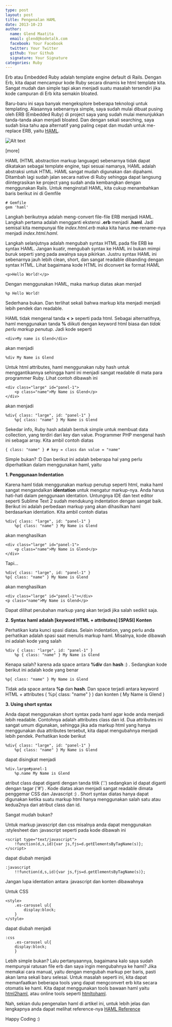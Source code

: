 ```yaml
---
type: post
layout: post
title: Pengenalan HAML
date: 2013-10-23
author:
  name: Glend Maatita
  email: glend@kodetalk.com
  facebook: Your Facebook
  twitter: Your Twitter
  github: Your Github
  signature: Your Signature
categories: Ruby
---
```


Erb atau Embedded Ruby adalah template engine default di Rails. Dengan Erb, kita dapat mencampur kode Ruby secara dinamis ke html template kita. Sangat mudah dan simple tapi akan menjadi suatu masalah tersendiri jika kode campuran di Erb kita semakin bloated. 

Baru-baru ini saya banyak mengeksplore beberapa teknologi untuk templating. Alasannya sebenarnya simple, saya sudah mulai dibuat pusing oleh ERB (Embedded Ruby) di project saya yang sudah mulai menunjukkan tanda-tanda akan menjadi bloated. Dan dengan sekali searching, saya sudah bisa tahu apa alternatif yang paling cepat dan mudah untuk me-replace ERB, yaitu <a href="http://haml.info/">HAML</a>.

![Alt text](/images/haml.png)

[more]

HAML (HTML abstraction markup language) sebenarnya tidak dapat dikatakan sebagai template engine, tapi sesuai namanya, HAML adalah abstraksi untuk HTML. HAML sangat mudah digunakan dan dipahami. Ditambah lagi sudah jalan secara native di Ruby sehingga dapat langsung diintegrasikan ke project yang sudah anda kembangkan dengan menggunakan Rails. Untuk menginstall HAML, kita cukup menambahkan baris berikut ini di Gemfile

    # Gemfile
    gem 'haml'

Langkah berikutnya adalah meng-convert file-file ERB menjadi HAML. Langkah pertama adalah mengganti ekstensi **.erb** menjadi **.haml**. Jadi semisal kita mempunyai file *index.html.erb* maka kita harus me-rename-nya menjadi *index.html.haml*.

Langkah selanjutnya adalah mengubah syntax HTML pada file ERB ke syntax HAML. Jangan kuatir, mengubah syntax ke HAML ini bukan mimpi buruk seperti yang pada awalnya saya pikirkan. Justru syntax HAML ini sebenarnya jauh lebih clean, short, dan sangat readable dibanding dengan syntax HTML. Lihat bagaimana kode HTML ini diconvert ke format HAML

    <p>Hello World!</p>

Dengan menggunakan HAML, maka markup diatas akan menjad

    %p Hello World!

Sederhana bukan. Dan terlihat sekali bahwa markup kita menjadi menjadi lebih pendek dan readable.

HAML tidak mengenal tanda **< >** seperti pada html. Sebagai alternatifnya, haml menggunakan tanda **%** diikuti dengan keyword html biasa dan *tidak perlu markup penutup*. Jadi kode seperti

    <div>My name is Glend</div>

akan menjadi

    %div My Name is Glend

Untuk html attributes, haml menggunakan ruby hash untuk menggantikannya sehingga haml ini menjadi sangat readable di mata para programmer Ruby. Lihat contoh dibawah ini

    <div class="large" id="panel-1">
        <p class="name">My Name is Glend</p>
    </div>

akan menjadi

    %div{ class: "large", id: "panel-1" }
        %p{ class: "name" } My Name is Glend

Sekedar info, Ruby hash adalah bentuk simple untuk membuat data collection, yang terdiri dari key dan value. Programmer PHP mengenal hash ini sebagai array. Kita ambil contoh diatas

    { class: "name" } # key = class dan value = "name"

Simple bukan? :D Dan berikut ini adalah beberapa hal yang perlu diperhatikan dalam menggunakan haml, yaitu 

**1. Penggunaan Indentation** 

Karena haml tidak menggunakan markup penutup seperti html, maka haml sangat mengandalkan **identation** untuk mengatur markup-nya. Anda harus hati-hati dalam penggunaan identation. Untungnya IDE dan text editor seperti Sublime Text 2 sudah mendukung indentation dengan sangat baik. Berikut ini adalah perbedaan markup yang akan dihasilkan haml berdasarkan identation. Kita ambil contoh diatas

    %div{ class: "large", id: "panel-1" }
        %p{ class: "name" } My Name is Glend

akan menghasilkan

    <div class="large" id="panel-1">
        <p class="name">My Name is Glend</p>
    </div>

Tapi...

    %div{ class: "large", id: "panel-1" }
    %p{ class: "name" } My Name is Glend

akan menghasilkan

    <div class="large" id="panel-1"></div>
    <p class="name">My Name is Glend</p>

Dapat dilihat perubahan markup yang akan terjadi jika salah sedikit saja.

**2. Syntax haml adalah [keyword HTML + attributes] [SPASI] Konten**

Perhatikan kata kunci spasi diatas. Selain indentation, yang perlu anda perhatikan adalah spasi saat menulis markup haml. Misalnya, kode dibawah ini adalah kode yang salah

    %div { class: "large", id: "panel-1" }
        %p { class: "name" } My Name is Glend


Kenapa salah? karena ada space antara **%div** dan **hash** :) . Sedangkan kode berikut ini adalah kode yang benar

    %p{ class: "name" } My Name is Glend


Tidak ada space antara **%p** dan **hash**. Dan space terjadi antara keyword HTML + attributes ( %p{ class: "name" } ) dan konten ( My Name is Glend )

**3. Using short syntax**

Anda dapat menggunakan short syntax pada haml agar kode anda menjadi lebih readable. Contohnya adalah attributes class dan id. Dua attributes ini sangat umum digunakan, sehingga jika ada markup html yang hanya menggunakan dua attributes tersebut, kita dapat mengubahnya menjadi lebih pendek. Perhatikan kode berikut

    %div{ class: "large", id: "panel-1" }
        %p{ class: "name" } My Name is Glend
        
dapat disingkat menjadi

    %div.large#panel-1
        %p.name My Name is Glend

atribut class dapat diganti dengan tanda titik ('.') sedangkan id dapat diganti dengan tagar ('#') . Kode diatas akan menjadi sangat readable dimata penggemar CSS dan Javascript :) . Short syntax diatas hanya dapat digunakan ketika suatu markup html hanya menggunakan salah satu atau kedua2nya dari atribut class dan id.

Sangat mudah bukan?

Untuk markup javascript dan css misalnya anda dapat menggunakan :stylesheet dan :javascript seperti pada kode dibawah ini

    <script type="text/javascript">
        !function(d,s,id){var js,fjs=d.getElementsByTagName(s)};
    </script>

dapat diubah menjadi

    :javascript
        !!function(d,s,id){var js,fjs=d.getElementsByTagName(s)};

Jangan lupa identation antara :javascript dan konten dibawahnya

Untuk CSS

    <style>
        .es-carousel ul{
            display:block;
        }
    </style>

dapat diubah menjadi

    :css
        .es-carousel ul{
        display:block;
        }

Lebih simple bukan? Lalu pertanyaannya, bagaimana kalo saya sudah mempunyai ratusan file erb dan saya ingin mengubahnya ke haml? Jika memakai cara manual, yaitu dengan mengubah markup per baris, pasti akan lama sekali baru selesai. Untuk masalah seperti ini, kita dapat memanfaatkan beberapa tools yang dapat mengconvert erb kita secara otomatis ke haml. Kita dapat menggunakan tools bawaan haml yaitu [html2haml](https://github.com/haml/html2haml), atau online tools seperti [htmltohaml](http://htmltohaml.com/).

Nah, sekian dulu pengenalan haml di artikel ini, untuk lebih jelas dan lengkapnya anda dapat melihat reference-nya [HAML Reference](http://haml.info/docs/yardoc/file.REFERENCE.html)

Happy Coding :)